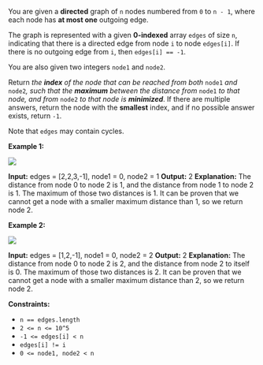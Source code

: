 
You are given a  **directed**  graph of  `n`  nodes numbered from  `0`  to  `n - 1`, where each node has  **at most one**  outgoing edge.

The graph is represented with a given  **0-indexed**  array  `edges`  of size  `n`, indicating that there is a directed edge from node  `i`  to node  `edges[i]`. If there is no outgoing edge from  `i`, then  `edges[i] == -1`.

You are also given two integers  `node1`  and  `node2`.

Return  _the  **index**  of the node that can be reached from both_ `node1` _and_ `node2`_, such that the  **maximum**  between the distance from_ `node1` _to that node, and from_ `node2` _to that node is  **minimized**_. If there are multiple answers, return the node with the  **smallest**  index, and if no possible answer exists, return  `-1`.

Note that  `edges`  may contain cycles.

**Example 1:**

![](https://assets.leetcode.com/uploads/2022/06/07/graph4drawio-2.png)

**Input:** edges = [2,2,3,-1], node1 = 0, node2 = 1
**Output:** 2
**Explanation:** The distance from node 0 to node 2 is 1, and the distance from node 1 to node 2 is 1.
The maximum of those two distances is 1. It can be proven that we cannot get a node with a smaller maximum distance than 1, so we return node 2.

**Example 2:**

![](https://assets.leetcode.com/uploads/2022/06/07/graph4drawio-4.png)

**Input:** edges = [1,2,-1], node1 = 0, node2 = 2
**Output:** 2
**Explanation:** The distance from node 0 to node 2 is 2, and the distance from node 2 to itself is 0.
The maximum of those two distances is 2. It can be proven that we cannot get a node with a smaller maximum distance than 2, so we return node 2.

**Constraints:**

-   `n == edges.length`
-   `2 <= n <= 10^5`
-   `-1 <= edges[i] < n`
-   `edges[i] != i`
-   `0 <= node1, node2 < n`